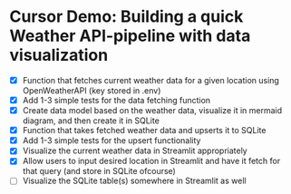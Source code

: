 # Cursor Demo: Building a quick Weather API-pipeline with data visualization

- [x] Function that fetches current weather data for a given location using OpenWeatherAPI (key stored in .env)
- [x] Add 1-3 simple tests for the data fetching function
- [x] Create data model based on the weather data, visualize it in mermaid diagram, and then create it in SQLite
- [x] Function that takes fetched weather data and upserts it to SQLite
- [x] Add 1-3 simple tests for the upsert functionality
- [x] Visualize the current weather data in Streamlit appropriately
- [x] Allow users to input desired location in Streamlit and have it fetch for that query (and store in SQLite ofcourse)
- [ ] Visualize the SQLite table(s) somewhere in Streamlit as well 